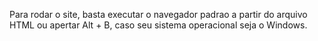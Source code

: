 Para rodar o site, basta executar o navegador padrao a partir do arquivo HTML ou apertar Alt + B, caso seu sistema operacional seja o Windows.
